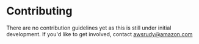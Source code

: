# Contributing

There are no contribution guidelines yet as this is still under initial development.
If you'd like to get involved, contact awsrudy@amazon.com
